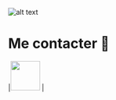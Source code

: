 ![alt text](https://i.imgur.com/40Ojngz.jpg)
<h1>Me contacter 📝</h1>
|<a href="https://discord.gg/gh8ndhJ"><img src="https://upload.wikimedia.org/wikipedia/fr/thumb/0/05/Discord.svg/1200px-Discord.svg.png" width="60"></a> | <img href="https://twitter.com/Swixo6" src="https://external-content.duckduckgo.com/iu/?u=https%3A%2F%2Fpng.pngtree.com%2Felement_our%2Fpng_detail%2F20181011%2Ftwitter-social-media-icon-design-template-vector-png_127015.jpg&f=1&nofb=1> |
|:---:|:---:|
